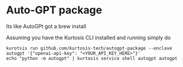 # Auto-GPT package

Its like AutoGPt got a brew install

Assuming you have the Kurtosis CLI installed and running simply do

```
kurotsis run github.com/kurtosis-tech/autogpt-package --enclave autogpt '{"openai-api-key": "<YOUR_API_KEY_HERE>"}'
echo "python -m autogpt" | kurtosis service shell autogpt autogpt
```